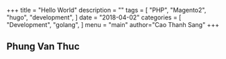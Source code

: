 +++
title = "Hello World"
description = ""
tags = [
    "PHP",
    "Magento2",
    "hugo",
    "development",
]
date = "2018-04-02"
categories = [
    "Development",
    "golang",
]
menu = "main"
author="Cao Thanh Sang"
+++

## Phung Van Thuc